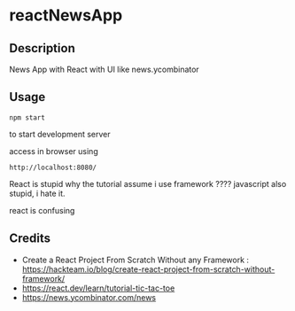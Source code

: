 # reactNewsApp

## Description

News App with React with UI like news.ycombinator

## Usage 

```node
npm start 
```
to start development server 

access in browser using 
```http
http://localhost:8080/
```

React is stupid why the tutorial assume i use framework ????
javascript also stupid, i hate it.

react is confusing

## Credits 
- Create a React Project From Scratch Without any Framework : https://hackteam.io/blog/create-react-project-from-scratch-without-framework/
- https://react.dev/learn/tutorial-tic-tac-toe
- https://news.ycombinator.com/news